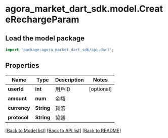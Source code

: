 # agora_market_dart_sdk.model.CreateRechargeParam

## Load the model package
```dart
import 'package:agora_market_dart_sdk/api.dart';
```

## Properties
Name | Type | Description | Notes
------------ | ------------- | ------------- | -------------
**userId** | **int** | 用戶ID | [optional] 
**amount** | **num** | 金額 | 
**currency** | **String** | 貨幣 | 
**protocol** | **String** | 協議 | 

[[Back to Model list]](../README.md#documentation-for-models) [[Back to API list]](../README.md#documentation-for-api-endpoints) [[Back to README]](../README.md)



